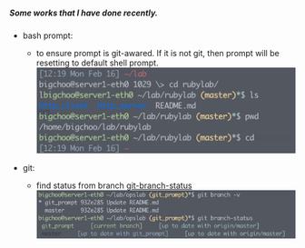 ##### Some works that I have done recently. 

* bash prompt: 
  - to ensure prompt is git-awared. If it is not git, then prompt will be resetting to default shell prompt.
![git_prompt](https://github.com/boonchu/opslab/blob/master/tools/shell/git_prompt.png)

* git:
  - find status from branch [git-branch-status](https://github.com/alexdavid/git-branch-status)
![git_branch_status](https://github.com/boonchu/opslab/blob/git_prompt/tools/shell/git_branch_status.png)
